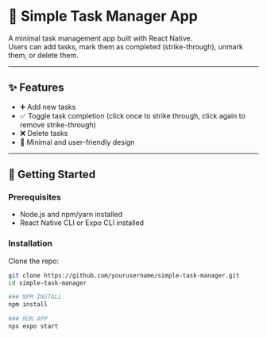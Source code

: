 # 📝 Simple Task Manager App

A minimal task management app built with React Native.  
Users can add tasks, mark them as completed (strike-through), unmark them, or delete them.

---

## ✨ Features
- ➕ Add new tasks
- ✅ Toggle task completion (click once to strike through, click again to remove strike-through)
- ❌ Delete tasks
- 🖤 Minimal and user-friendly design

---

## 🚀 Getting Started

### Prerequisites
- Node.js and npm/yarn installed
- React Native CLI or Expo CLI installed

### Installation
Clone the repo:
```bash
git clone https://github.com/yourusername/simple-task-manager.git
cd simple-task-manager

### NPM İNSTALL
npm install

### RUN APP
npx expo start
